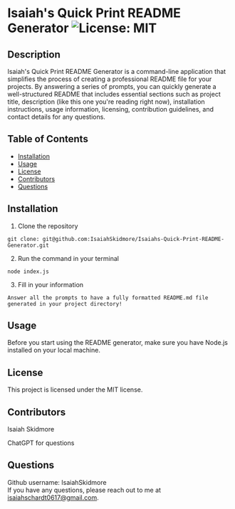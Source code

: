 
# Isaiah's Quick Print README Generator ![License: MIT](https://img.shields.io/badge/License-MIT-yellow.svg)

## Description
Isaiah's Quick Print README Generator is a command-line application that simplifies the process of creating a professional README file for your projects. By answering a series of prompts, you can quickly generate a well-structured README that includes essential sections such as project title, description (like this one you're reading right now), installation instructions, usage information, licensing, contribution guidelines, and contact details for any questions.

## Table of Contents
- [Installation](#installation)
- [Usage](#usage)
- [License](#license)
- [Contributors](#contributors)
- [Questions](#questions)


## Installation
1. Clone the repository  
```
git clone: git@github.com:IsaiahSkidmore/Isaiahs-Quick-Print-README-Generator.git
```
2. Run the command in your terminal
```
node index.js
```
3. Fill in your information
```
Answer all the prompts to have a fully formatted README.md file generated in your project directory!
```

## Usage

Before you start using the README generator, make sure you have Node.js installed on your local machine.



## License
This project is licensed under the MIT license.

## Contributors
Isaiah Skidmore  

ChatGPT for questions

## Questions
Github username: IsaiahSkidmore  
If you have any questions, please reach out to me at isaiahschardt0617@gmail.com.
